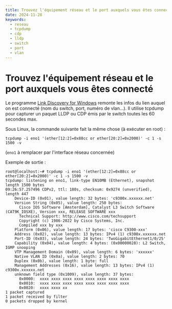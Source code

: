 ```yaml
---
title: Trouvez l'équipement réseau et le port auxquels vous êtes connecté
date: 2024-11-28
keywords:
  - reseau
  - tcpdump
  - cdp
  - lldp
  - switch
  - port
  - vlan
---
```

# Trouvez l'équipement réseau et le port auxquels vous êtes connecté

Le programme [Link Discovery for Windows](https://github.com/chall32/LDWin) remonte les infos du lien auquel on est connecté (nom du switch, port, numéro de vlan...).
Il utilise tcpdump pour capturer un paquet LLDP ou CDP émis par le switch toutes les 60 secondes max.

Sous Linux, la commande suivante fait la même chose (à exécuter en root) :

```
tcpdump -i eno1 '(ether[12:2]=0x88cc or ether[20:2]=0x2000)' -c 1 -s 1500 -v
```

(`eno1` à remplacer par l'interface réseau concernée)

Exemple de sortie :

```
root@localhost:~# tcpdump -i eno1 '(ether[12:2]=0x88cc or ether[20:2]=0x2000)' -c 1 -s 1500 -v
tcpdump: listening on eno1, link-type EN10MB (Ethernet), snapshot length 1500 bytes
09:26:57.257496 CDPv2, ttl: 180s, checksum: 0x9274 (unverified), length 447
	Device-ID (0x01), value length: 32 bytes: 'c9300x.xxxxxx.net'
	Version String (0x05), value length: 250 bytes: 
	  Cisco IOS Software [Amsterdam], Catalyst L3 Switch Software (CAT9K_IOSXE), Version xxx, RELEASE SOFTWARE xxx
	  Technical Support: http://www.cisco.com/techsupport
	  Copyright (c) 1986-2022 by Cisco Systems, Inc.
	  Compiled xxx by xxx
	Platform (0x06), value length: 17 bytes: 'cisco C9300-xxx'
	Address (0x02), value length: 13 bytes: IPv4 (1) c9300x.xxxxxx.net
	Port-ID (0x03), value length: 24 bytes: 'TwoGigabitEthernet1/0/25'
	Capability (0x04), value length: 4 bytes: (0x00000028): L2 Switch, IGMP snooping
	VTP Management Domain (0x09), value length: 6 bytes: 'xxxxxx'
	Native VLAN ID (0x0a), value length: 2 bytes: 70
	Duplex (0x0b), value length: 1 byte: full
	Management Addresses (0x16), value length: 13 bytes: IPv4 (1) c9300x.xxxxxx.net
	unknown field type (0x1009), value length: 37 bytes: 
	  0x0000:  xxxx xxxx xxxx xxxx xxxx xxxx xxxx xxxx
	  0x0010:  xxxx xxxx xxxx xxxx xxxx xxxx xxxx xxxx
	  0x0020:  xxxx xxxx xx
1 packet captured
1 packet received by filter
0 packets dropped by kernel
```
